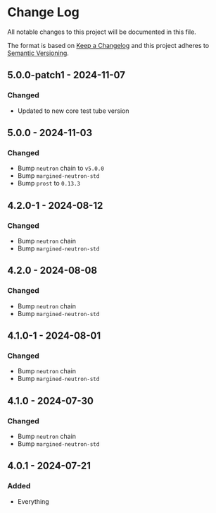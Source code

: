 # Change Log

All notable changes to this project will be documented in this file.

The format is based on [Keep a Changelog](http://keepachangelog.com/)
and this project adheres to [Semantic Versioning](http://semver.org/).

## 5.0.0-patch1 - 2024-11-07

### Changed

- Updated to new core test tube version

## 5.0.0 - 2024-11-03

### Changed

- Bump `neutron` chain to `v5.0.0`
- Bump `margined-neutron-std`
- Bump `prost` to `0.13.3`

## 4.2.0-1 - 2024-08-12

### Changed

- Bump `neutron` chain
- Bump `margined-neutron-std`

## 4.2.0 - 2024-08-08

### Changed

- Bump `neutron` chain
- Bump `margined-neutron-std`

## 4.1.0-1 - 2024-08-01

### Changed

- Bump `neutron` chain
- Bump `margined-neutron-std`

## 4.1.0 - 2024-07-30

### Changed

- Bump `neutron` chain
- Bump `margined-neutron-std`

## 4.0.1 - 2024-07-21

### Added

- Everything
